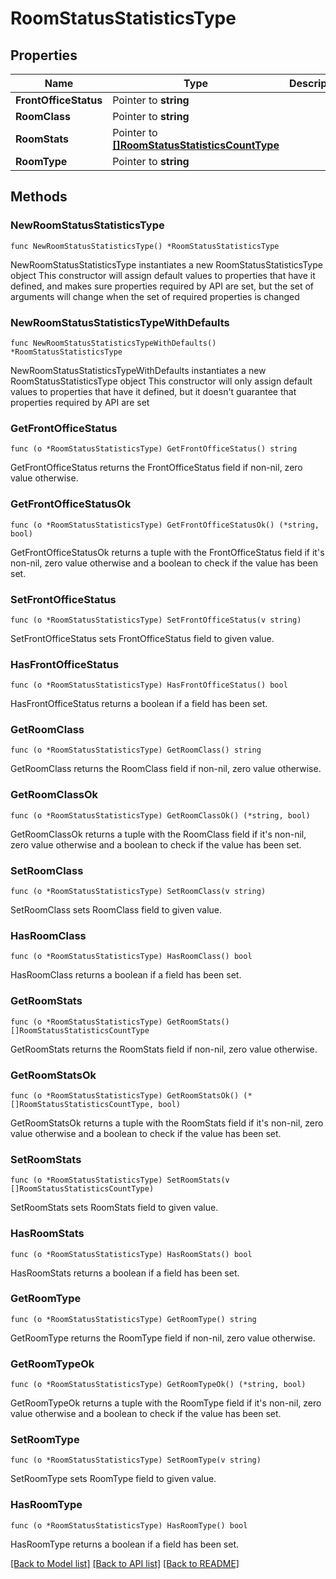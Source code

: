 # RoomStatusStatisticsType

## Properties

Name | Type | Description | Notes
------------ | ------------- | ------------- | -------------
**FrontOfficeStatus** | Pointer to **string** |  | [optional] 
**RoomClass** | Pointer to **string** |  | [optional] 
**RoomStats** | Pointer to [**[]RoomStatusStatisticsCountType**](RoomStatusStatisticsCountType.md) |  | [optional] 
**RoomType** | Pointer to **string** |  | [optional] 

## Methods

### NewRoomStatusStatisticsType

`func NewRoomStatusStatisticsType() *RoomStatusStatisticsType`

NewRoomStatusStatisticsType instantiates a new RoomStatusStatisticsType object
This constructor will assign default values to properties that have it defined,
and makes sure properties required by API are set, but the set of arguments
will change when the set of required properties is changed

### NewRoomStatusStatisticsTypeWithDefaults

`func NewRoomStatusStatisticsTypeWithDefaults() *RoomStatusStatisticsType`

NewRoomStatusStatisticsTypeWithDefaults instantiates a new RoomStatusStatisticsType object
This constructor will only assign default values to properties that have it defined,
but it doesn't guarantee that properties required by API are set

### GetFrontOfficeStatus

`func (o *RoomStatusStatisticsType) GetFrontOfficeStatus() string`

GetFrontOfficeStatus returns the FrontOfficeStatus field if non-nil, zero value otherwise.

### GetFrontOfficeStatusOk

`func (o *RoomStatusStatisticsType) GetFrontOfficeStatusOk() (*string, bool)`

GetFrontOfficeStatusOk returns a tuple with the FrontOfficeStatus field if it's non-nil, zero value otherwise
and a boolean to check if the value has been set.

### SetFrontOfficeStatus

`func (o *RoomStatusStatisticsType) SetFrontOfficeStatus(v string)`

SetFrontOfficeStatus sets FrontOfficeStatus field to given value.

### HasFrontOfficeStatus

`func (o *RoomStatusStatisticsType) HasFrontOfficeStatus() bool`

HasFrontOfficeStatus returns a boolean if a field has been set.

### GetRoomClass

`func (o *RoomStatusStatisticsType) GetRoomClass() string`

GetRoomClass returns the RoomClass field if non-nil, zero value otherwise.

### GetRoomClassOk

`func (o *RoomStatusStatisticsType) GetRoomClassOk() (*string, bool)`

GetRoomClassOk returns a tuple with the RoomClass field if it's non-nil, zero value otherwise
and a boolean to check if the value has been set.

### SetRoomClass

`func (o *RoomStatusStatisticsType) SetRoomClass(v string)`

SetRoomClass sets RoomClass field to given value.

### HasRoomClass

`func (o *RoomStatusStatisticsType) HasRoomClass() bool`

HasRoomClass returns a boolean if a field has been set.

### GetRoomStats

`func (o *RoomStatusStatisticsType) GetRoomStats() []RoomStatusStatisticsCountType`

GetRoomStats returns the RoomStats field if non-nil, zero value otherwise.

### GetRoomStatsOk

`func (o *RoomStatusStatisticsType) GetRoomStatsOk() (*[]RoomStatusStatisticsCountType, bool)`

GetRoomStatsOk returns a tuple with the RoomStats field if it's non-nil, zero value otherwise
and a boolean to check if the value has been set.

### SetRoomStats

`func (o *RoomStatusStatisticsType) SetRoomStats(v []RoomStatusStatisticsCountType)`

SetRoomStats sets RoomStats field to given value.

### HasRoomStats

`func (o *RoomStatusStatisticsType) HasRoomStats() bool`

HasRoomStats returns a boolean if a field has been set.

### GetRoomType

`func (o *RoomStatusStatisticsType) GetRoomType() string`

GetRoomType returns the RoomType field if non-nil, zero value otherwise.

### GetRoomTypeOk

`func (o *RoomStatusStatisticsType) GetRoomTypeOk() (*string, bool)`

GetRoomTypeOk returns a tuple with the RoomType field if it's non-nil, zero value otherwise
and a boolean to check if the value has been set.

### SetRoomType

`func (o *RoomStatusStatisticsType) SetRoomType(v string)`

SetRoomType sets RoomType field to given value.

### HasRoomType

`func (o *RoomStatusStatisticsType) HasRoomType() bool`

HasRoomType returns a boolean if a field has been set.


[[Back to Model list]](../README.md#documentation-for-models) [[Back to API list]](../README.md#documentation-for-api-endpoints) [[Back to README]](../README.md)


